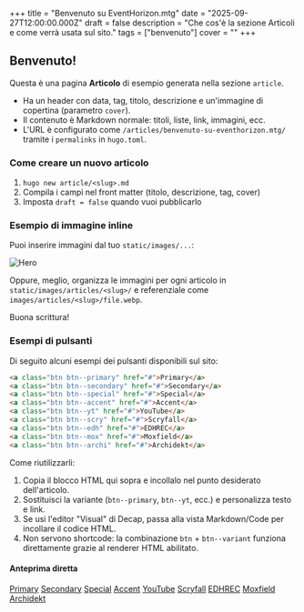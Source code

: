 ﻿+++
title = "Benvenuto su EventHorizon.mtg"
date = "2025-09-27T12:00:00.000Z"
draft = false
description = "Che cos'è la sezione Articoli e come verrà usata sul sito."
tags = ["benvenuto"]
cover = ""
+++
## Benvenuto!

Questa è una pagina **Articolo** di esempio generata nella sezione `article`.

* Ha un header con data, tag, titolo, descrizione e un'immagine di copertina (parametro `cover`).
* Il contenuto è Markdown normale: titoli, liste, link, immagini, ecc.
* L'URL è configurato come `/articles/benvenuto-su-eventhorizon.mtg/` tramite i `permalinks` in `hugo.toml`.

### Come creare un nuovo articolo

1. `hugo new article/<slug>.md`
2. Compila i campi nel front matter (titolo, descrizione, tag, cover)
3. Imposta `draft = false` quando vuoi pubblicarlo

### Esempio di immagine inline

Puoi inserire immagini dal tuo `static/images/...`:

![Hero]()

Oppure, meglio, organizza le immagini per ogni articolo in `static/images/articles/<slug>/` e referenziale come `images/articles/<slug>/file.webp`.

Buona scrittura!

### Esempi di pulsanti

Di seguito alcuni esempi dei pulsanti disponibili sul sito:

```html
<a class="btn btn--primary" href="#">Primary</a>
<a class="btn btn--secondary" href="#">Secondary</a>
<a class="btn btn--special" href="#">Special</a>
<a class="btn btn--accent" href="#">Accent</a>
<a class="btn btn--yt" href="#">YouTube</a>
<a class="btn btn--scry" href="#">Scryfall</a>
<a class="btn btn--edh" href="#">EDHREC</a>
<a class="btn btn--mox" href="#">Moxfield</a>
<a class="btn btn--archi" href="#">Archidekt</a>
```

Come riutilizzarli:

1. Copia il blocco HTML qui sopra e incollalo nel punto desiderato dell'articolo.
2. Sostituisci la variante (`btn--primary`, `btn--yt`, ecc.) e personalizza testo e link.
3. Se usi l'editor "Visual" di Decap, passa alla vista Markdown/Code per incollare il codice HTML.
4. Non servono shortcode: la combinazione `btn` + `btn--variant` funziona direttamente grazie al renderer HTML abilitato.

#### Anteprima diretta

<div class="article-button-demo">
  <a class="btn btn--primary" href="#">Primary</a>
  <a class="btn btn--secondary" href="#">Secondary</a>
  <a class="btn btn--special" href="#">Special</a>
  <a class="btn btn--accent" href="#">Accent</a>
  <a class="btn btn--yt" href="#">YouTube</a>
  <a class="btn btn--scry" href="#">Scryfall</a>
  <a class="btn btn--edh" href="#">EDHREC</a>
  <a class="btn btn--mox" href="#">Moxfield</a>
  <a class="btn btn--archi" href="#">Archidekt</a>
</div>

